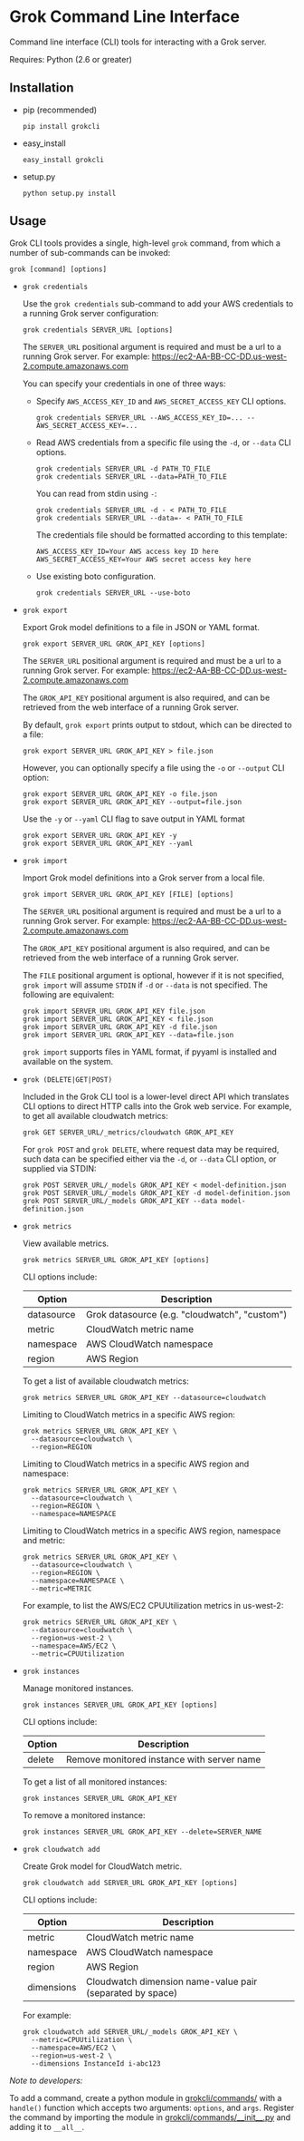 Grok Command Line Interface
===========================

Command line interface (CLI) tools for interacting with a Grok server.

Requires: Python (2.6 or greater)

Installation
------------

- pip (recommended)

  `pip install grokcli`

- easy_install

  `easy_install grokcli`

- setup.py

  `python setup.py install`

Usage
-----

Grok CLI tools provides a single, high-level `grok` command, from which
a number of sub-commands can be invoked:

    grok [command] [options]

- `grok credentials`

  Use the `grok credentials` sub-command to add your AWS credentials to a
  running Grok server configuration:

      grok credentials SERVER_URL [options]

  The `SERVER_URL` positional argument is required and must be a url to a
  running Grok server.  For example: https://ec2-AA-BB-CC-DD.us-west-2.compute.amazonaws.com

  You can specify your credentials in one of three ways:

  - Specify `AWS_ACCESS_KEY_ID` and `AWS_SECRET_ACCESS_KEY` CLI options.

    ```
    grok credentials SERVER_URL --AWS_ACCESS_KEY_ID=... --AWS_SECRET_ACCESS_KEY=...
    ```

  - Read AWS credentials from a specific file using the `-d`, or `--data` CLI
    options.

    ```
    grok credentials SERVER_URL -d PATH_TO_FILE
    grok credentials SERVER_URL --data=PATH_TO_FILE
    ```

    You can read from stdin using `-`:

    ```
    grok credentials SERVER_URL -d - < PATH_TO_FILE
    grok credentials SERVER_URL --data=- < PATH_TO_FILE
    ```

    The credentials file should be formatted according to this template:

    ```
    AWS_ACCESS_KEY_ID=Your AWS access key ID here
    AWS_SECRET_ACCESS_KEY=Your AWS secret access key here
    ```

  - Use existing boto configuration.

    ```
    grok credentials SERVER_URL --use-boto
    ```

- `grok export`

  Export Grok model definitions to a file in JSON or YAML format.

      grok export SERVER_URL GROK_API_KEY [options]

  The `SERVER_URL` positional argument is required and must be a url to a
  running Grok server.  For example: https://ec2-AA-BB-CC-DD.us-west-2.compute.amazonaws.com

  The `GROK_API_KEY` positional argument is also required, and can be retrieved
  from the web interface of a running Grok server.

  By default, `grok export` prints output to stdout, which can be directed to a
  file:

      grok export SERVER_URL GROK_API_KEY > file.json

  However, you can optionally specify a file using the `-o` or `--output` CLI
  option:

      grok export SERVER_URL GROK_API_KEY -o file.json
      grok export SERVER_URL GROK_API_KEY --output=file.json

  Use the `-y` or `--yaml` CLI flag to save output in YAML format

      grok export SERVER_URL GROK_API_KEY -y
      grok export SERVER_URL GROK_API_KEY --yaml

- `grok import`

  Import Grok model definitions into a Grok server from a local file.

      grok import SERVER_URL GROK_API_KEY [FILE] [options]

  The `SERVER_URL` positional argument is required and must be a url to a
  running Grok server.  For example: https://ec2-AA-BB-CC-DD.us-west-2.compute.amazonaws.com

  The `GROK_API_KEY` positional argument is also required, and can be retrieved
  from the web interface of a running Grok server.

  The `FILE` positional argument is optional, however if it is not specified,
  `grok import` will assume `STDIN` if `-d` or `--data` is not specified.  The
  following are equivalent:

      grok import SERVER_URL GROK_API_KEY file.json
      grok import SERVER_URL GROK_API_KEY < file.json
      grok import SERVER_URL GROK_API_KEY -d file.json
      grok import SERVER_URL GROK_API_KEY --data=file.json

  `grok import` supports files in YAML format, if pyyaml is installed and
  available on the system.

- `grok (DELETE|GET|POST)`

  Included in the Grok CLI tool is a lower-level direct API which translates
  CLI options to direct HTTP calls into the Grok web service.  For example, to
  get all available cloudwatch metrics:

      grok GET SERVER_URL/_metrics/cloudwatch GROK_API_KEY

  For `grok POST` and `grok DELETE`, where request data may be required, such
  data can be specified either via the `-d`, or `--data` CLI option, or
  supplied via STDIN:

      grok POST SERVER_URL/_models GROK_API_KEY < model-definition.json
      grok POST SERVER_URL/_models GROK_API_KEY -d model-definition.json
      grok POST SERVER_URL/_models GROK_API_KEY --data model-definition.json

- `grok metrics`

  View available metrics.

      grok metrics SERVER_URL GROK_API_KEY [options]

  CLI options include:

   Option     | Description
  ------------|-----------------------------------------------------------
   datasource | Grok datasource (e.g. "cloudwatch", "custom")
   metric     | CloudWatch metric name
   namespace  | AWS CloudWatch namespace
   region     | AWS Region

  To get a list of available cloudwatch metrics:

      grok metrics SERVER_URL GROK_API_KEY --datasource=cloudwatch

  Limiting to CloudWatch metrics in a specific AWS region:

      grok metrics SERVER_URL GROK_API_KEY \
        --datasource=cloudwatch \
        --region=REGION

  Limiting to CloudWatch metrics in a specific AWS region and namespace:

      grok metrics SERVER_URL GROK_API_KEY \
        --datasource=cloudwatch \
        --region=REGION \
        --namespace=NAMESPACE

  Limiting to CloudWatch metrics in a specific AWS region, namespace and metric:

      grok metrics SERVER_URL GROK_API_KEY \
        --datasource=cloudwatch \
        --region=REGION \
        --namespace=NAMESPACE \
        --metric=METRIC

  For example, to list the AWS/EC2 CPUUtilization metrics in us-west-2:

      grok metrics SERVER_URL GROK_API_KEY \
        --datasource=cloudwatch \
        --region=us-west-2 \
        --namespace=AWS/EC2 \
        --metric=CPUUtilization

- `grok instances`

  Manage monitored instances.

      grok instances SERVER_URL GROK_API_KEY [options]

  CLI options include:

   Option     | Description
  ------------|-----------------------------------------------------------
   delete     | Remove monitored instance with server name

  To get a list of all monitored instances:

      grok instances SERVER_URL GROK_API_KEY

  To remove a monitored instance:

      grok instances SERVER_URL GROK_API_KEY --delete=SERVER_NAME

- `grok cloudwatch add`

  Create Grok model for CloudWatch metric.

      grok cloudwatch add SERVER_URL GROK_API_KEY [options]

  CLI options include:

   Option     | Description
  ------------|-----------------------------------------------------------
   metric     | CloudWatch metric name
   namespace  | AWS CloudWatch namespace
   region     | AWS Region
   dimensions | Cloudwatch dimension name-value pair (separated by space)

  For example:

      grok cloudwatch add SERVER_URL/_models GROK_API_KEY \
        --metric=CPUUtilization \
        --namespace=AWS/EC2 \
        --region=us-west-2 \
        --dimensions InstanceId i-abc123


*Note to developers:*

To add a command, create a python module in
[grokcli/commands/](grokcli/commands) with a `handle()` function which accepts
two arguments: `options`, and `args`.  Register the command by importing the
module in [grokcli/commands/\_\_init\_\_.py](grokcli/commands/__init__.py) and
adding it to `__all__`.
